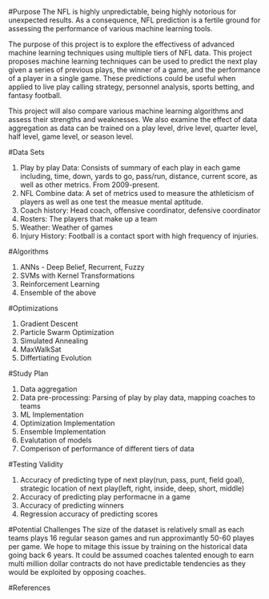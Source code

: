 #Purpose
The NFL is highly unpredictable, being highly notorious for unexpected results. As a consequence, NFL prediction is a fertile ground for assessing the performance of various machine learning tools. 

The purpose of this project is to explore the effectivess of advanced machine learning techniques using multiple tiers of NFL data. This project proposes machine learning techniques can be used to predict the next play given a series of previous plays, the winner of a game, and the performance of a player in a single game. These predictions could be useful when applied to live play calling strategy, personnel analysis, sports betting, and fantasy football.

This project will also compare various machine learning algorithms and assess their strengths and weaknesses. We also examine the effect of data aggregation as data can be trained on a play level, drive level, quarter level, half level, game level, or season level.


#Data Sets
1. Play by play Data: Consists of summary of each play in each game including, time, down, yards to go, pass/run, distance, current score, as well as other metrics. From 2009-present.
2. NFL Combine data: A set of metrics used to measure the athleticism of players as well as one test the measue mental aptitude.
3. Coach history: Head coach, offensive coordinator, defensive coordinator
4. Rosters: The players that make up a team
5. Weather: Weather of games 
6. Injury History: Football is a contact sport with high frequency of injuries. 

#Algorithms
1. ANNs - Deep Belief, Recurrent, Fuzzy
2. SVMs with Kernel Transformations
3. Reinforcement Learning
4. Ensemble of the above

#Optimizations
1. Gradient Descent
2. Particle Swarm Optimization
3. Simulated Annealing
4. MaxWalkSat
5. Differtiating Evolution

#Study Plan

1. Data aggregation
2. Data pre-processing: Parsing of play by play data, mapping coaches to teams
3. ML Implementation
4. Optimization Implementation
5. Ensemble Implementation
6. Evalutation of models
7. Comperison of performance of different tiers of data

#Testing Validity

1. Accuracy of predicting type of next play(run, pass, punt, field goal), strategic location of next play(left, right, inside, deep, short, middle)
2. Accuracy of predicting play performacne in a game
3. Accuracy of predicting winners
4. Regression accuracy of predicting scores


#Potential Challenges
The size of the dataset is relatively small as each teams plays 16 regular season games and run approximantly 50-60 playes per game. We hope to mitage this issue by training on the historical data going back 6 years. It could be assumed coaches talented enough to earn multi million dollar contracts do not have predictable tendencies as they would be exploited by opposing coaches. 

#References
